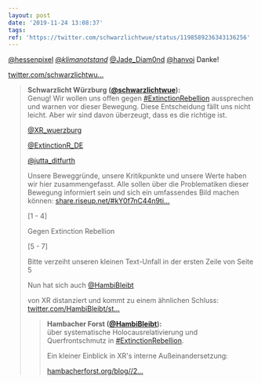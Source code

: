 ```yaml
---
layout: post
date: '2019-11-24 13:08:37'
tags: 
ref: 'https://twitter.com/schwarzlichtwue/status/1198589236343136256'
---
```

[@hessenpixel](https://twitter.com/hessenpixel) [@_klimanotstand_](https://twitter.com/_klimanotstand_) [@Jade_Diam0nd](https://twitter.com/Jade_Diam0nd) [@hanvoi](https://twitter.com/hanvoi) Danke!

[twitter.com/schwarzlichtwu…](https://twitter.com/schwarzlichtwue/status/1198237046843858949?s=19)
> <b>Schwarzlicht Würzburg ([@schwarzlichtwue](https://twitter.com/schwarzlichtwue)):</b>  
>Genug! Wir wollen uns offen gegen [#ExtinctionRebellion](/t/extinctionrebellion) aussprechen und warnen vor dieser Bewegung. Diese Entscheidung fällt uns nicht leicht. Aber wir sind davon überzeugt, dass es die richtige ist.  
>  
>  
>  
>[@XR_wuerzburg](https://twitter.com/XR_wuerzburg)  
>  
>[@ExtinctionR_DE](https://twitter.com/ExtinctionR_DE)  
>  
>[@jutta_ditfurth](https://twitter.com/jutta_ditfurth)  
>  
>Unsere Beweggründe, unsere Kritikpunkte und unsere Werte haben wir hier zusammengefasst. Alle sollen über die Problematiken dieser Bewegung informiert sein und sich ein umfassendes Bild machen können: [share.riseup.net/#kY0f7nC44n9ti…](https://share.riseup.net/#kY0f7nC44n9tip_SEJ5mVg)  
>  
>[1 - 4]  
>  
>  
>  
>Gegen Extinction Rebellion   
>  
>[5 - 7]   
>  
>Bitte verzeiht unseren kleinen Text-Unfall in der ersten Zeile von Seite 5  
>  
>Nun hat sich auch [@HambiBleibt](https://twitter.com/HambiBleibt)  
>  
>von XR distanziert und kommt zu einem ähnlichen Schluss: [twitter.com/HambiBleibt/st…](https://twitter.com/HambiBleibt/status/1198579091831709701?s=19)  
>> <b>Hambacher Forst ([@HambiBleibt](https://twitter.com/HambiBleibt)):</b>    
>>über systematische Holocausrelativierung und Querfrontschmutz  in [#ExtinctionRebellion](/t/extinctionrebellion).     
>>    
>>    
>>    
>>Ein kleiner Einblick in XR's interne Außeinandersetzung:    
>>    
>>[hambacherforst.org/blog//2…](https://hambacherforst.org/blog//24/xr-systematische-holocausrelativierung-und-der-querfrontschmutz/)    
>  
>  

